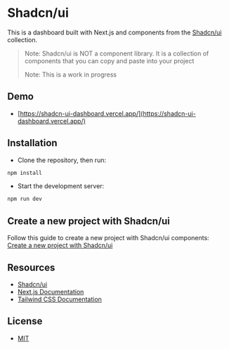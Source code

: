 # Shadcn/ui

This is a dashboard built with Next.js and components from the [Shadcn/ui](https://ui.shadcn.com/) collection.

> Note: Shadcn/ui is NOT a component library. It is a collection of components that you can copy and paste into your project
>
> Note: This is a work in progress

## Demo

- [https://shadcn-ui-dashboard.vercel.app/](https://shadcn-ui-dashboard.vercel.app/)

## Installation

- Clone the repository, then run:

```bash
npm install
```

- Start the development server:

```bash
npm run dev
```

## Create a new project with Shadcn/ui

Follow this guide to create a new project with Shadcn/ui components: [Create a new project with Shadcn/ui](https://ui.shadcn.com/docs/installation)

## Resources

- [Shadcn/ui](https://ui.shadcn.com/)
- [Next.js Documentation](https://nextjs.org/docs)
- [Tailwind CSS Documentation](https://tailwindcss.com/docs)

## License

- [MIT](LICENSE.md)
